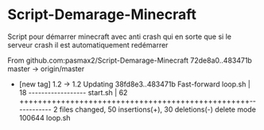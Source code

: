 # Script-Demarage-Minecraft
Script pour démarrer minecraft avec anti crash qui en sorte que si le serveur crash il est automatiquement redémarrer


From github.com:pasmax2/Script-Demarage-Minecraft
72de8a0..483471b  master     -> origin/master
* [new tag]         1.2        -> 1.2
Updating 38fd8e3..483471b
Fast-forward
loop.sh  | 18 ------------------
start.sh | 62 ++++++++++++++++++++++++++++++++++++++++++++++++++------------
2 files changed, 
50 insertions(+), 
30 deletions(-)
delete mode 100644 loop.sh
